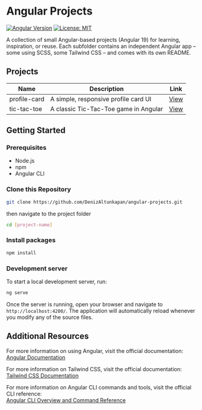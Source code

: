 # Angular Projects

[![Angular Version](https://img.shields.io/badge/Angular-19-DD0031.svg?logo=angular&style=flat)](https://angular.io/)
[![License: MIT](https://img.shields.io/badge/License-MIT-yellow.svg?style=flat)](https://opensource.org/licenses/MIT)

A collection of small Angular-based projects (Angular 19) for learning, inspiration, or reuse.
Each subfolder contains an independent Angular app – some using SCSS, some Tailwind CSS – and comes with its own README.

## Projects

| Name           | Description                                | Link                          |
|----------------|--------------------------------------------|-------------------------------|
| profile-card   | A simple, responsive profile card UI       | [View](./profile-card)        |
| tic-tac-toe    | A classic Tic-Tac-Toe game in Angular      | [View](./tic-tac-toe)         |

## Getting Started

### Prerequisites
- Node.js 
- npm
- Angular CLI

### Clone this Repository

```bash
git clone https://github.com/DenizAltunkapan/angular-projects.git
```

then navigate to the project folder

```bash
cd [project-name]
```

### Install packages

```bash
npm install
```

### Development server

To start a local development server, run:

```bash
ng serve
```

Once the server is running, open your browser and navigate to `http://localhost:4200/`. The application will automatically reload whenever you modify any of the source files.

## Additional Resources

For more information on using Angular, visit the official documentation:  
[Angular Documentation](https://angular.dev)

For more information on Tailwind CSS, visit the official documentation:  
[Tailwind CSS Documentation](https://tailwindcss.com/docs)

For more information on Angular CLI commands and tools, visit the official CLI reference:  
[Angular CLI Overview and Command Reference](https://angular.dev/tools/cli)
